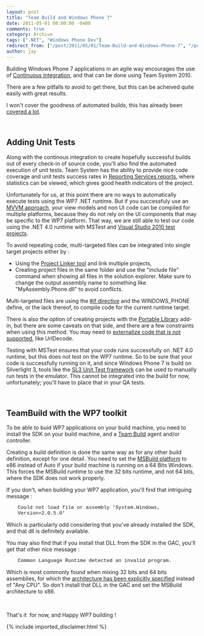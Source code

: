 ```yaml
---
layout: post
title: "Team Build and Windows Phone 7"
date: 2011-05-01 00:00:00 -0400
comments: true
category: Archive
tags: [".NET", "Windows Phone Dev"]
redirect_from: ["/post/2011/05/01/Team-Build-and-Windows-Phone-7", "/post/2011/05/01/team-build-and-windows-phone-7"]
author: jay
---
```

<!-- more -->
<p>Building Windows Phone 7 applications in an agile way encourages the use of <a href="http://en.wikipedia.org/wiki/Continuous_integration">Continuous Integration</a>, and that can be done using Team System 2010.</p>
<p>There are a few pitfalls to avoid to get there, but this can be acheived quite easily with great results.</p>
<p>I won't cover the goodness of automated builds, this has already been <a href="http://www.joelonsoftware.com/articles/fog0000000023.html">covered a lot</a>.</p>
<p>&nbsp;</p>
<h2>Adding Unit Tests</h2>
<p>Along with the continous integration to create hopefully successful builds out of every check-in of source code, you'll also find the automated execution of unit tests. Team System has the ability to provide nice code coverage and unit tests success rates in <a href="http://msdn.microsoft.com/en-us/library/bb668964.aspx">Reporting Services reports</a>, where statistics can be viewed, which gives good health indicators of the project.</p>
<p>Unfortunately for us, at this point&nbsp;there are no ways to automatically execute tests using the WP7 .NET runtime.&nbsp;But&nbsp;if you successfuly use an <a href="http://blog.galasoft.ch/archive/2011/04/13/deep-dive-mvvm-samples-mix11-deepdivemvvm.aspx">MVVM approach</a>, your&nbsp;view models and non UI code&nbsp;can be compiled&nbsp;for multiple platforms, because they do not rely on the UI components that may be specific to the WP7 platform. That way, we are still able to test our code using the .NET 4.0 runtime with MSTest and <a href="http://msdn.microsoft.com/en-us/library/ms182470.aspx">Visual Studio 2010 test projects</a>.</p>
<p>To avoid repeating code, multi-targeted files can be integrated into single target projects either by :</p>
<ul>
<li>Using the <a href="http://msdn.microsoft.com/en-us/library/ff921108(v=pandp.20).aspx">Project Linker tool</a> and link multiple projects,</li>
<li>Creating project files in the same folder and use the "include file" command when showing all files in the solution explorer. Make sure to change the output assembly name to something like "MyAssembly.Phone.dll" to avoid conflicts.</li>
</ul>
<p>Multi-targeted files are using the <a href="http://msdn.microsoft.com/en-us/library/4y6tbswk.aspx">#if directive</a> and the WINDOWS_PHONE define, or the lack thereof, to compile code for the current runtime target.</p>
<p>There is also the option of creating projects with the <a href="http://visualstudiogallery.msdn.microsoft.com/b0e0b5e9-e138-410b-ad10-00cb3caf4981/">Portable Library</a> add-in, but there are some caveats on that side, and there are a few constraints when using this method. You may need to <a href="http://blogs.msdn.com/b/sburke/archive/2011/02/03/using-observablecollection-with-the-portable-library-tools-ctp.aspx">externalize code that is not supported</a>, like UrlDecode.</p>
<p>Testing with MSTest ensures that your code runs successfully on .NET 4.0 runtime, but&nbsp;this does not test on the WP7 runtime. So to be sure that your code is successfully running on it, and since Windows Phone 7 is build on Silverlight 3, tools like the <a href="http://archive.msdn.microsoft.com/silverlightut">SL3 Unit Test framework</a> can be used to manually run tests in the emulator. This cannot be integrated into the build for now, unfortunately; you'll have to place that in your QA tests.</p>
<p>&nbsp;</p>
<h2>TeamBuild with the WP7 toolkit</h2>
<p>To be able to buid WP7 applications on your build machine, you need to install the SDK on your build machine, and a <a href="http://msdn.microsoft.com/en-us/library/ms181710(v=vs.80).aspx">Team Build</a> agent and/or controller.</p>
<p>Creating a build definition is done the same way as for any other build definition, except for one detail. You need to set the <a href="http://msdn.microsoft.com/en-us/library/dd647553.aspx">MSBuild platform</a> to x86 instead of Auto if your build machine is running on a 64 Bits Windows. This forces the MSBuild runtime to use the 32 bits runtime, and not 64 bits, where the SDK does not work properly.</p>
<p>If you don't, when building your WP7 application, you'll find that intriguing message&nbsp;:</p>
<p style="padding-left: 30px;"><span style="font-family: courier new,courier; font-size: small;"> Could not load file or assembly 'System.Windows, Version=2.0.5.0'</span></p>
<p>Which is particularly odd considering that you've already installed the SDK, and that dll is definitely available.</p>
<p>You may also find that if you install that DLL from the SDK in the GAC, you'll get that other&nbsp;nice message :</p>
<p style="padding-left: 30px;"><span style="font-family: courier new,courier; font-size: small;">Common Language Runtime detected an invalid program.</span></p>
<p>Which is most commonly found when mixing 32 bits and 64 bits assemblies, for which the <a href="http://msdn.microsoft.com/en-us/library/kb4wyys2(v=vs.80).aspx">architecture has been explicitly specified</a> instead of "Any CPU". So don't install that DLL in the GAC and set the MSBuild architecture to x86.</p>
<p>&nbsp;</p>
<p>That's it&nbsp; for now, and Happy WP7 building !</p>
{% include imported_disclaimer.html %}
